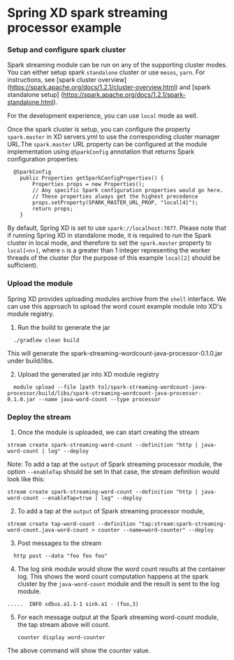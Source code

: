 Spring XD spark streaming processor example
=================

### Setup and configure spark cluster

Spark streaming module can be run on any of the supporting cluster modes.
You can either setup spark `standalone` cluster or use `mesos`, `yarn`. For instructions, see [spark cluster overview] (https://spark.apache.org/docs/1.2.1/cluster-overview.html) and [spark standalone setup] (https://spark.apache.org/docs/1.2.1/spark-standalone.html).

For the development experience, you can use `local` mode as well.

Once the spark cluster is setup, you can configure the property `spark.master` in XD servers.yml to use the corresponding cluster manager URL.The `spark.master` URL property can be configured at the module implementation using `@SparkConfig` annotation that returns Spark configuration properties:

```
  @SparkConfig
	public Properties getSparkConfigProperties() {
		Properties props = new Properties();
		// Any specific Spark configuration properties would go here.
		// These properties always get the highest precedence
		props.setProperty(SPARK_MASTER_URL_PROP, "local[4]");
		return props;
	}
```

By default, Spring XD is set to use `spark://localhost:7077`. Please note that if running Spring XD in standalone mode, it is required to run the Spark cluster in local mode, and therefore to set the `spark.master` property to `local[<n>]`, where `n` is a greater than 1 integer representing the worker threads of the cluster (for the purpose of this example `local[2]` should be sufficient).

### Upload the module

Spring XD provides uploading modules archive from the `shell` interface. We can use this approach to upload the word count example module into XD's module registry.

1. Run the build to generate the jar

  ```
    ./gradlew clean build
  ```
  This will generate the spark-streaming-wordcount-java-processor-0.1.0.jar under build/libs.
  
2. Upload the generated jar into XD module registry

  ```
    module upload --file [path to]/spark-streaming-wordcount-java-processor/build/libs/spark-streaming-wordcount-java-processor-0.1.0.jar --name java-word-count --type processor
  ```
  
### Deploy the stream
1. Once the module is uploaded, we can start creating the stream

  ```
  stream create spark-streaming-word-count --definition "http | java-word-count | log" --deploy
  ```
  
  Note: To add a tap at the `output` of Spark streaming processor module, the option `--enableTap` should be set
  In that case, the stream definition would look like this:
  
  ```
  stream create spark-streaming-word-count --definition "http | java-word-count --enableTap=true | log" --deploy
  ```
  
2. To add a tap at the `output` of Spark streaming processor module, 

  ```
  stream create tap-word-count --definition "tap:stream:spark-streaming-word-count.java-word-count > counter --name=word-counter" --deploy
  ```
  
3. Post messages to the stream

  ```
    http post --data "foo foo foo"
  ```
  
4. The log sink module would show the word count results at the container log. This shows the word count computation happens at the spark cluster by the `java-word-count` module and the result is sent to the log module.

  ```
  .....  INFO xdbus.a1.1-1 sink.a1 - (foo,3)
  ```

5. For each message output at the Spark streaming word-count module, the tap stream above will count.

   ```
   counter display word-counter
   ```
   
The above command will show the counter value.
